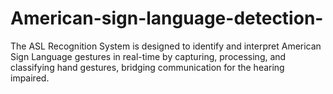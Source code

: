 # American-sign-language-detection-
The ASL Recognition System is designed to identify and interpret American Sign Language gestures in real-time by capturing, processing, and classifying hand gestures, bridging communication for the hearing impaired.

